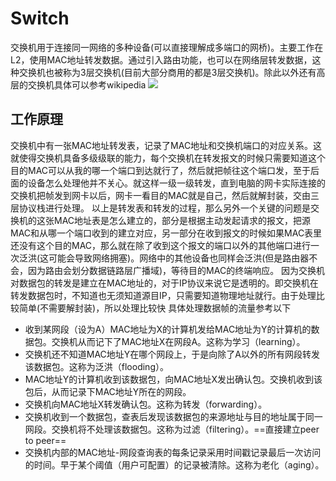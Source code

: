 # Switch

交换机用于连接同一网络的多种设备(可以直接理解成多端口的网桥)。主要工作在 L2，使用MAC地址转发数据。通过引入路由功能，也可以在网络层转发数据，这种交换机也被称为3层交换机(目前大部分商用的都是3层交换机)。除此以外还有高层的交换机具体可以参考wikipedia
[![](https://intranetproxy.alipay.com/skylark/lark/0/2022/png/23156369/1655302287175-df066b0f-793a-44c1-88c3-ebacb3dbe0ef.png#clientId=u4f7d3328-d775-4&crop=0&crop=0&crop=1&crop=1&from=paste&id=Ib35t&margin=%5Bobject%20Object%5D&originHeight=114&originWidth=555&originalType=url&ratio=1&rotation=0&showTitle=false&status=done&style=none&taskId=u01c4fc4b-c047-4dac-a63d-a1d096fbda0&title=)](https://camo.githubusercontent.com/d14e0afe6e2f646ac41565a7a7671c037d4bbb0b01ba656ce811fbac2b52482a/68747470733a2f2f63646e2e6a7364656c6976722e6e65742f67682f64686179332f696d6167652d7265706f406d61737465722f32303231303630312f323032312d30392d30365f31322d30312e34666469686c716f346e71302e706e67)

## 工作原理

交换机中有一张MAC地址转发表，记录了MAC地址和交换机端口的对应关系。这就使得交换机具备多级级联的能力，每个交换机在转发报文的时候只需要知道这个目的MAC可以从我的哪一个端口到达就行了，然后就把帧往这个端口发，至于后面的设备怎么处理他并不关心。就这样一级一级转发，直到电脑的网卡实际连接的交换机把帧发到网卡以后，网卡一看目的MAC就是自己，然后就解封装，交由三层协议栈进行处理。
以上是转发表和转发的过程，那么另外一个关键的问题是交换机的这张MAC地址表是怎么建立的，部分是根据主动发起请求的报文，把源MAC和从哪一个端口收到的建立对应，另一部分在收到报文的时候如果MAC表里还没有这个目的MAC，那么就在除了收到这个报文的端口以外的其他端口进行一次泛洪(这可能会导致网络拥塞)。网络中的其他设备也同样会泛洪(但是路由器不会，因为路由会划分数据链路层广播域)，等待目的MAC的终端响应。
因为交换机对数据包的转发是建立在MAC地址的，对于IP协议来说它是透明的。即交换机在转发数据包时，不知道也无须知道源目IP，只需要知道物理地址就行。由于处理比较简单(不需要解封装)，所以处理比较快
具体处理数据帧的流量参考以下

- 收到某网段（设为A）MAC地址为X的计算机发给MAC地址为Y的计算机的数据包。交换机从而记下了MAC地址X在网段A。这称为学习（learning）。
- 交换机还不知道MAC地址Y在哪个网段上，于是向除了A以外的所有网段转发该数据包。这称为泛洪（flooding）。
- MAC地址Y的计算机收到该数据包，向MAC地址X发出确认包。交换机收到该包后，从而记录下MAC地址Y所在的网段。
- 交换机向MAC地址X转发确认包。这称为转发（forwarding）。
- 交换机收到一个数据包，查表后发现该数据包的来源地址与目的地址属于同一网段。交换机将不处理该数据包。这称为过滤（filtering）。==直接建立peer to peer==
- 交换机内部的MAC地址-网段查询表的每条记录采用时间戳记录最后一次访问的时间。早于某个阈值（用户可配置）的记录被清除。这称为老化（aging）。